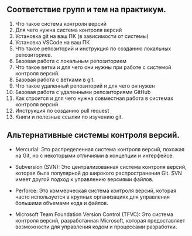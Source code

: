 ## Соответствие групп и тем на практикум.

1. Что такое система контроля версий
2. Для чего нужна система контроля версий
3. Установка git на ваш ПК (в зависимости от системы)
4. Установка VSCode на ваш ПК
5. Что такое репозиторий и инструкция по созданию локальных репозиториев.
6. Базовая работа с локальным репозиторием
7. Что такое ветки и для чего они нужны при работе с системой контроля версий.
8. Базовая работа с ветками в git.
9. Что такое удаленный репозиторий и для чего он нужен
10. Базовая работа с удаленными репозиториями GitHub
11. Как строится и для чего нужна совместная работа в системах контроля версий
12. Инструкция по созданию pull request
13. Книги и полезные ссылки по изучению git.

## Альтернативные системы контроля версий.

* Mercurial: Это распределенная система контроля версий, похожая на Git, но с некоторыми отличиями в концепции и интерфейсе.

* Subversion (SVN): Это централизованная система контроля версий, которая была популярной до широкого распространения Git. SVN имеет другой подход к управлению версиями файлов.

* Perforce: Это коммерческая система контроля версий, которая часто используется в крупных организациях для управления большими объемами кода и файлов.

* Microsoft Team Foundation Version Control (TFVC): Это система контроля версий, разработанная Microsoft, которая предоставляет возможности для управления кодом и процессами разработки.